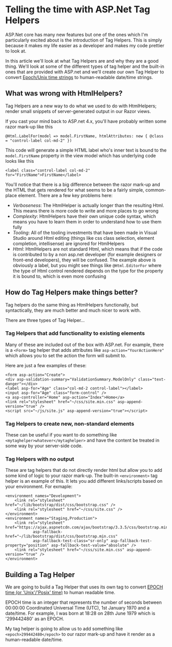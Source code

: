 # Telling the time with ASP.Net Tag Helpers
ASP.Net core has many new features but one of the ones which I'm particularly excited about is the introduction of Tag Helpers. This is simply because it makes my life easier as a developer and makes my code prettier to look at.

In this article we'll look at what Tag Helpers are and why they are a good thing. We'll look at some of the different types of tag helper and the built-in ones that are provided with ASP.net and we'll create our own Tag Helper to convert [Epoch/Unix time strings](https://en.wikipedia.org/wiki/Unix_time) to human-readable date/time strings.

## What was wrong with HtmlHelpers?
Tag Helpers are a new way to do what we used to do with HtmlHelpers; render small snippets of server-generated output in our Razor views.

If you cast your mind back to ASP.net 4.x, you'll have probably written some razor mark-up like this

```
@Html.LabelFor(model => model.FirstName, htmlAttributes: new { @class = "control-label col-md-2" })
```

This code will generate a simple HTML label who's inner text is bound to the `model.FirstName` property in the view model which has underlying code looks like this
```
<label class="control-label col-md-2" for="FirstName">FirstName</label>
```

You'll notice that there is a big difference between the razor mark-up and the HTML that gets rendered for what seems to be a fairly simple, common-place element. There are a few key problems here:

* *Verboseness*: The HtmlHelper is actually longer than the resulting Html. This means there is more code to write and more places to go wrong
* *Complexity*: HtmlHelpers have their own unique code syntax, which means you have to learn them in order to understand how to use them fully
* *Tooling*: All of the tooling investments that have been made in Visual Studio around Html editing (things like css class selection, element completion, intellisense) are ignored for HtmlHelpers
* *Html*: HtmlHelpers are not standard Html, which means that if the code is contributed to by a non asp.net developer (for example designers or front-end developers), they will be confused. The example above is obviously a label, but you might see things like `@Html.EditorFor` where the type of Html control rendered depends on the type for the property it is bound to, which is even more confusing

## How do Tag Helpers make things better?
Tag helpers do the same thing as HtmlHelpers functionally, but syntactically, they are much better and much nicer to work with.

There are three types of Tag Helper...

### Tag Helpers that add functionality to existing elements
Many of these are included out of the box with ASP.net. For example, there is a `<Form>` tag helper that adds attributes like `asp-action="YourActionHere"` which allows you to set the action the form will submit to.

Here are just a few examples of these:
```
<form asp-action="Create">
<div asp-validation-summary="ValidationSummary.ModelOnly" class="text-danger"></div>
<label asp-for="Age" class="col-md-2 control-label"></label>
<input asp-for="Age" class="form-control" />
<a asp-controller="Home" asp-action="Index">Home</a>
<link rel="stylesheet" href="~/css/site.min.css" asp-append-version="true" />
<script src="~/js/site.js" asp-append-version="true"></script>
```
### Tag Helpers to create new, non-standard elements
These can be useful if you want to do something like `<mytaghelper>whatever</mytaghelper>` and have the content be treated in some way by your server-side code.

### Tag Helpers with no output
These are tag helpers that do not directly render html but allow you to add some kind of logic to your razor mark-up. The built-in `<environment>` tag helper is an example of this. It lets you add different links/scripts based on your environment. For exmaple:
```
<environment names="Development">
    <link rel="stylesheet" href="~/lib/bootstrap/dist/css/bootstrap.css" />
    <link rel="stylesheet" href="~/css/site.css" />
</environment>
<environment names="Staging,Production">
    <link rel="stylesheet" href="https://ajax.aspnetcdn.com/ajax/bootstrap/3.3.5/css/bootstrap.min.css"
            asp-fallback-href="~/lib/bootstrap/dist/css/bootstrap.min.css"
            asp-fallback-test-class="sr-only" asp-fallback-test-property="position" asp-fallback-test-value="absolute" />
    <link rel="stylesheet" href="~/css/site.min.css" asp-append-version="true" />
</environment>
```

## Building a Tag Helper
We are going to build a Tag Helper that uses its own tag to convert [EPOCH time (or 'Unix'/'Posix' time)](https://en.wikipedia.org/wiki/Unix_time) to human readable time.

EPOCH time is an integer that represents the number of seconds between 00:00:00 Coordinated Universal Time (UTC), 1st January 1970 and a date/time. For example, I was born at 18:28 on 28th June 1979 which is '299442480' as an EPOCH.

My tag helper is going to allow us to add something like `<epoch>299442480</epoch>` to our razor mark-up and have it render as a human-readable date/time.